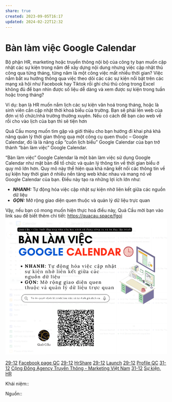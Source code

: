 ```yaml
---
share: true
created: 2023-09-05T16:17
updated: 2024-02-22T12:32
---
```

# Bàn làm việc Google Calendar
Bộ phận HR, marketing hoặc truyền thông nội bộ của công ty bạn muốn cập nhật các sự kiện trong năm để xây dựng nội dung nhưng việc cập nhật thủ công qua từng tháng, từng năm là một công việc mất nhiều thời gian? Việc nắm bắt xu hướng thông qua việc theo dõi các các sự kiện nổi bật trên các mạng xã hội như Facebook hay Tiktok rồi ghi chú thủ công trong Excel không đủ để bạn nhìn được số liệu dễ dàng và xem được sự kiện trong tuần hoặc trong tháng?

Ví dụ: bạn là HR muốn nắm lịch các sự kiện văn hoá trong tháng, hoặc là sinh viên cần cập nhật thời khoá biểu của trường. Bạn sẽ phải lên web của đơn vị tổ chức/nhà trường thường xuyên. Nếu có cách để bạn cào web về rồi cho vào lịch của bạn thì sẽ tiện hơn

Quả Cầu mong muốn tìm gặp và giới thiệu cho bạn hướng đi khai phá khả năng quản lý thời gian thông qua một công cụ quen thuộc – Google Calendar, đó là là nâng cấp “cuốn lịch biểu” Google Calendar của bạn trở thành “bàn làm việc” Google Calendar.

“Bàn làm việc” Google Calendar là một bàn làm việc sử dụng Google Calendar như mặt bàn để tổ chức và quản lý thông tin về thời gian biểu ở quy mô lớn hơn. Quy mô này thể hiện qua khả năng kết nối các thông tin về sự kiện hay thời gian ở nhiều nền tảng web khác nhau và mang nó về Google Calendar của bạn. Điều này tạo ra những lợi ích lớn như:

- ***NHANH:*** Tự động hóa việc cập nhật sự kiện nhờ liên kết giữa các nguồn dữ liệu
- ***GỌN:*** Mở rộng giao diện quen thuộc và quản lý dữ liệu trực quan 

Vậy, nếu bạn có mong muốn hiện thực hoá điều này, Quả Cầu mời bạn vào link sau để biết thêm chi tiết: https://quacau.space/fgoi
![Bàn làm việc Google Calendar.png](../../../../assets/attachments/B%C3%A0n%20l%C3%A0m%20vi%E1%BB%87c%20Google%20Calendar.png)

[29-12](29-12.md) [Facebook page QC](../../../%CE%9E%20K%E1%BA%BFt%20qu%E1%BA%A3%20truy%E1%BB%81n%20th%C3%B4ng/N%C6%A1i%20%C4%91%C4%83ng/Qu%E1%BA%A3%20C%E1%BA%A7u/Facebook%20page%20QC.md)
[29-12](29-12.md) [HrShare](HrShare.md) 
[29-12](29-12.md) [Launch](../../../%CE%9E%20K%E1%BA%BFt%20qu%E1%BA%A3%20truy%E1%BB%81n%20th%C3%B4ng/N%C6%A1i%20%C4%91%C4%83ng/Nh%C3%B3m%20Facebook/H%E1%BB%97%20tr%E1%BB%A3%20t%E1%BB%95%20ch%E1%BB%A9c/Launch.md) 
[29-12](29-12.md) [Profile QC](../../../%CE%9E%20K%E1%BA%BFt%20qu%E1%BA%A3%20truy%E1%BB%81n%20th%C3%B4ng/N%C6%A1i%20%C4%91%C4%83ng/Qu%E1%BA%A3%20C%E1%BA%A7u/Profile%20QC.md)
[31-12](31-12.md) [Cộng Đồng Agency Truyền Thông - Marketing Việt Nam](C%E1%BB%99ng%20%C4%90%E1%BB%93ng%20Agency%20Truy%E1%BB%81n%20Th%C3%B4ng%20-%20Marketing%20Vi%E1%BB%87t%20Nam.md) 
[31-12](31-12.md) [Sự kiện, HR](../../../%CE%9E%20K%E1%BA%BFt%20qu%E1%BA%A3%20truy%E1%BB%81n%20th%C3%B4ng/N%C6%A1i%20%C4%91%C4%83ng/Nh%C3%B3m%20Facebook/Ngh%E1%BB%81%20nghi%E1%BB%87p/S%E1%BB%B1%20ki%E1%BB%87n,%20HR.md) 

Khái niệm:: 

Nguồn:: 